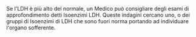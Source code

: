 Se l'LDH è più alto del normale, un Medico può consigliare degli esami di approfondimento detti Isoenzimi LDH. Queste indagini cercano uno, o dei
gruppi di Isoenzimi di LDH che sono fuori norma portando ad individuare l'organo sofferente.
